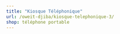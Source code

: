 ```yaml
---
title: "Kiosque Téléphonique"
url: /oweit-djiba/kiosque-telephonique-3/
shop: téléphone portable
---
```


